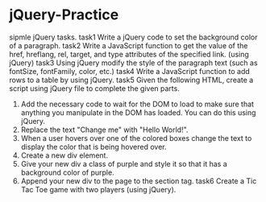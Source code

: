 # jQuery-Practice
sipmle jQuery tasks. 
task1
Write a jQuery code to set the background color of a paragraph.
task2
Write a JavaScript function to get the value of the href, hreflang, rel, target, and type attributes of the specified link. (using jQuery)
task3
Using jQuery modify the style of the paragraph text (such as fontSize, fontFamily, color, etc.)
task4
Write a JavaScript function to add rows to a table by using jQuery.
task5
Given the following HTML, create a script using jQuery file to complete the given parts.
1. Add the necessary code to wait for the DOM to load to make sure that anything you manipulate in the DOM has loaded. You can do this using jQuery.
2. Replace the text "Change me" with "Hello World!".
3. When a user hovers over one of the colored boxes change the text to display the color that is being hovered over.
4. Create a new div element.
5. Give your new div a class of purple and style it so that it has a background color of purple.
6. Append your new div to the page to the section tag.
task6
Create a Tic Tac Toe game with two players (using jQuery).
